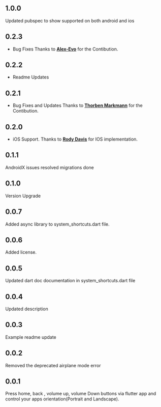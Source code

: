## 1.0.0
Updated pubspec to show supported on both android and ios

## 0.2.3

* Bug Fixes 
Thanks to **[Alex-Evo](https://github.com/Alex-Evo)** for the Contibution.

## 0.2.2

* Readme Updates

## 0.2.1

* Bug Fixes and Updates
Thanks to **[Thorben Markmann](https://github.com/tmarkmann)** for the Contibution.

## 0.2.0

* iOS Support. Thanks to **[Rody Davis](https://github.com/rodydavis)** for IOS implementation.

## 0.1.1

AndroidX issues resolved migrations done

## 0.1.0

Version Upgrade

## 0.0.7

Added async library to system_shortcuts.dart file.

## 0.0.6

Added license.

## 0.0.5

Updated dart doc documentation in system_shortcuts.dart  file

## 0.0.4

Updated description

## 0.0.3

Example readme update

## 0.0.2

Removed the deprecated airplane mode error

## 0.0.1

Press home, back , volume up, volume Down buttons via flutter app and control your apps orientation(Portrait and Landscape).
